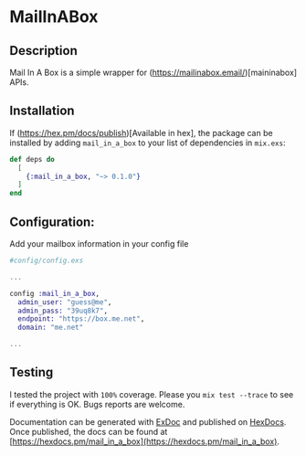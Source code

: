 # MailInABox

## Description

Mail In A Box is a simple wrapper for (https://mailinabox.email/)[maininabox]
APIs. 

## Installation

If (https://hex.pm/docs/publish)[Available in hex], the package can be installed
by adding `mail_in_a_box` to your list of dependencies in `mix.exs`:

```elixir
def deps do
  [
    {:mail_in_a_box, "~> 0.1.0"}
  ]
end
```

## Configuration:

Add your mailbox information in your config file

```elixir
#config/config.exs

...

config :mail_in_a_box,
  admin_user: "guess@me",
  admin_pass: "39uq8k7",
  endpoint: "https://box.me.net",
  domain: "me.net"

...

```


## Testing
I tested the project with `100%` coverage. Please you `mix test --trace` to
see if everything is OK. Bugs reports are welcome.



Documentation can be generated with [ExDoc](https://github.com/elixir-lang/ex_doc)
and published on [HexDocs](https://hexdocs.pm). Once published, the docs can
be found at [https://hexdocs.pm/mail_in_a_box](https://hexdocs.pm/mail_in_a_box).




